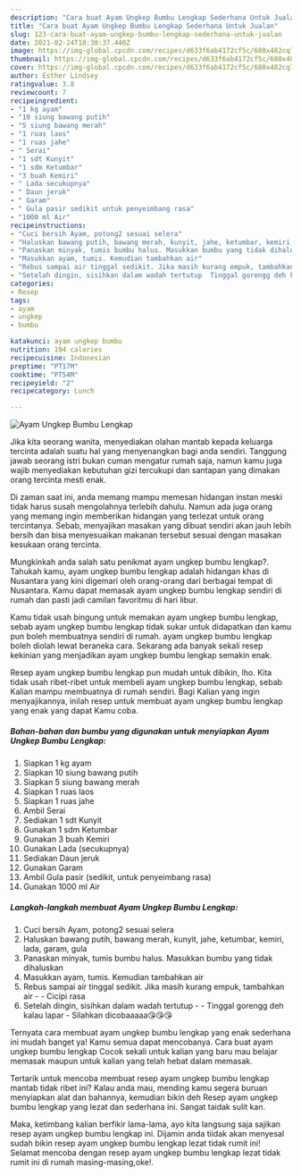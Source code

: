 ```yaml
---
description: "Cara buat Ayam Ungkep Bumbu Lengkap Sederhana Untuk Jualan"
title: "Cara buat Ayam Ungkep Bumbu Lengkap Sederhana Untuk Jualan"
slug: 123-cara-buat-ayam-ungkep-bumbu-lengkap-sederhana-untuk-jualan
date: 2021-02-24T18:30:37.440Z
image: https://img-global.cpcdn.com/recipes/d633f6ab4172cf5c/680x482cq70/ayam-ungkep-bumbu-lengkap-foto-resep-utama.jpg
thumbnail: https://img-global.cpcdn.com/recipes/d633f6ab4172cf5c/680x482cq70/ayam-ungkep-bumbu-lengkap-foto-resep-utama.jpg
cover: https://img-global.cpcdn.com/recipes/d633f6ab4172cf5c/680x482cq70/ayam-ungkep-bumbu-lengkap-foto-resep-utama.jpg
author: Esther Lindsey
ratingvalue: 3.8
reviewcount: 7
recipeingredient:
- "1 kg ayam"
- "10 siung bawang putih"
- "5 siung bawang merah"
- "1 ruas laos"
- "1 ruas jahe"
- " Serai"
- "1 sdt Kunyit"
- "1 sdm Ketumbar"
- "3 buah Kemiri"
- " Lada secukupnya"
- " Daun jeruk"
- " Garam"
- " Gula pasir sedikit untuk penyeimbang rasa"
- "1000 ml Air"
recipeinstructions:
- "Cuci bersih Ayam, potong2 sesuai selera"
- "Haluskan bawang putih, bawang merah, kunyit, jahe, ketumbar, kemiri, lada, garam, gula"
- "Panaskan minyak, tumis bumbu halus. Masukkan bumbu yang tidak dihaluskan"
- "Masukkan ayam, tumis. Kemudian tambahkan air"
- "Rebus sampai air tinggal sedikit. Jika masih kurang empuk, tambahkan air  Cicipi rasa"
- "Setelah dingin, sisihkan dalam wadah tertutup  Tinggal gorengg deh kalau lapar Silahkan dicobaaaaa😘😘😘"
categories:
- Resep
tags:
- ayam
- ungkep
- bumbu

katakunci: ayam ungkep bumbu 
nutrition: 194 calories
recipecuisine: Indonesian
preptime: "PT17M"
cooktime: "PT54M"
recipeyield: "2"
recipecategory: Lunch

---
```



![Ayam Ungkep Bumbu Lengkap](https://img-global.cpcdn.com/recipes/d633f6ab4172cf5c/680x482cq70/ayam-ungkep-bumbu-lengkap-foto-resep-utama.jpg)

Jika kita seorang wanita, menyediakan olahan mantab kepada keluarga tercinta adalah suatu hal yang menyenangkan bagi anda sendiri. Tanggung jawab seorang istri bukan cuman mengatur rumah saja, namun kamu juga wajib menyediakan kebutuhan gizi tercukupi dan santapan yang dimakan orang tercinta mesti enak.

Di zaman  saat ini, anda memang mampu memesan hidangan instan meski tidak harus susah mengolahnya terlebih dahulu. Namun ada juga orang yang memang ingin memberikan hidangan yang terlezat untuk orang tercintanya. Sebab, menyajikan masakan yang dibuat sendiri akan jauh lebih bersih dan bisa menyesuaikan makanan tersebut sesuai dengan masakan kesukaan orang tercinta. 



Mungkinkah anda salah satu penikmat ayam ungkep bumbu lengkap?. Tahukah kamu, ayam ungkep bumbu lengkap adalah hidangan khas di Nusantara yang kini digemari oleh orang-orang dari berbagai tempat di Nusantara. Kamu dapat memasak ayam ungkep bumbu lengkap sendiri di rumah dan pasti jadi camilan favoritmu di hari libur.

Kamu tidak usah bingung untuk memakan ayam ungkep bumbu lengkap, sebab ayam ungkep bumbu lengkap tidak sukar untuk didapatkan dan kamu pun boleh membuatnya sendiri di rumah. ayam ungkep bumbu lengkap boleh diolah lewat beraneka cara. Sekarang ada banyak sekali resep kekinian yang menjadikan ayam ungkep bumbu lengkap semakin enak.

Resep ayam ungkep bumbu lengkap pun mudah untuk dibikin, lho. Kita tidak usah ribet-ribet untuk membeli ayam ungkep bumbu lengkap, sebab Kalian mampu membuatnya di rumah sendiri. Bagi Kalian yang ingin menyajikannya, inilah resep untuk membuat ayam ungkep bumbu lengkap yang enak yang dapat Kamu coba.

<!--inarticleads1-->

##### Bahan-bahan dan bumbu yang digunakan untuk menyiapkan Ayam Ungkep Bumbu Lengkap:

1. Siapkan 1 kg ayam
1. Siapkan 10 siung bawang putih
1. Siapkan 5 siung bawang merah
1. Siapkan 1 ruas laos
1. Siapkan 1 ruas jahe
1. Ambil  Serai
1. Sediakan 1 sdt Kunyit
1. Gunakan 1 sdm Ketumbar
1. Gunakan 3 buah Kemiri
1. Gunakan  Lada (secukupnya)
1. Sediakan  Daun jeruk
1. Gunakan  Garam
1. Ambil  Gula pasir (sedikit, untuk penyeimbang rasa)
1. Gunakan 1000 ml Air




<!--inarticleads2-->

##### Langkah-langkah membuat Ayam Ungkep Bumbu Lengkap:

1. Cuci bersih Ayam, potong2 sesuai selera
1. Haluskan bawang putih, bawang merah, kunyit, jahe, ketumbar, kemiri, lada, garam, gula
1. Panaskan minyak, tumis bumbu halus. Masukkan bumbu yang tidak dihaluskan
1. Masukkan ayam, tumis. Kemudian tambahkan air
1. Rebus sampai air tinggal sedikit. Jika masih kurang empuk, tambahkan air -  - Cicipi rasa
1. Setelah dingin, sisihkan dalam wadah tertutup -  - Tinggal gorengg deh kalau lapar - Silahkan dicobaaaaa😘😘😘




Ternyata cara membuat ayam ungkep bumbu lengkap yang enak sederhana ini mudah banget ya! Kamu semua dapat mencobanya. Cara buat ayam ungkep bumbu lengkap Cocok sekali untuk kalian yang baru mau belajar memasak maupun untuk kalian yang telah hebat dalam memasak.

Tertarik untuk mencoba membuat resep ayam ungkep bumbu lengkap mantab tidak ribet ini? Kalau anda mau, mending kamu segera buruan menyiapkan alat dan bahannya, kemudian bikin deh Resep ayam ungkep bumbu lengkap yang lezat dan sederhana ini. Sangat taidak sulit kan. 

Maka, ketimbang kalian berfikir lama-lama, ayo kita langsung saja sajikan resep ayam ungkep bumbu lengkap ini. Dijamin anda tiidak akan menyesal sudah bikin resep ayam ungkep bumbu lengkap lezat tidak rumit ini! Selamat mencoba dengan resep ayam ungkep bumbu lengkap lezat tidak rumit ini di rumah masing-masing,oke!.

